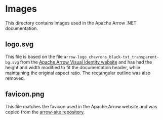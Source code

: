 <!--
  Licensed to the Apache Software Foundation (ASF) under one
  or more contributor license agreements.  See the NOTICE file
  distributed with this work for additional information
  regarding copyright ownership.  The ASF licenses this file
  to you under the Apache License, Version 2.0 (the
  "License"); you may not use this file except in compliance
  with the License.  You may obtain a copy of the License at
    http://www.apache.org/licenses/LICENSE-2.0
  Unless required by applicable law or agreed to in writing,
  software distributed under the License is distributed on an
  "AS IS" BASIS, WITHOUT WARRANTIES OR CONDITIONS OF ANY
  KIND, either express or implied.  See the License for the
  specific language governing permissions and limitations
  under the License.
-->

# Images

This directory contains images used in the Apache Arrow .NET documentation.

## logo.svg

This file is based on the file `arrow-logo_chevrons_black-txt_transparent-bg.svg`
from the [Apache Arrow Visual Identity website](https://arrow.apache.org/visual_identity/)
and has had the height and width modified to fit the documentation header,
while maintaining the original aspect ratio.
The rectangular outline was also removed.

## favicon.png

This file matches the favicon used in the Apache Arrow website and was copied from the
[arrow-site repository](https://github.com/apache/arrow-site/blob/8884e2320ca131081a2617cdf93a222f0e92b6a3/img/logo.png).
